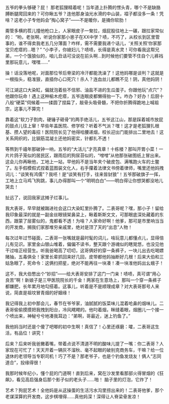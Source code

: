 五爷的拳头够硬？屁！ 那老狐狸精着呢！当年道上扑腾的愣头青，哪个不是缺胳膊断腿爬回来的？可你瞅五爷？连他那身油光水滑的中山装，褶子都没多一条！凭啥？这老小子专他妈会“掏心窝子”——不是暖你，是捅你软肋！

甭管多横的茬儿撞他枪口上，人家眼皮子一耷拉，烟屁股往地上一碾，跟拉家常似的：
“哟，老张啊，听说你家那小崽子在XX中学？啧，不巧了，从校长到区里管事的，谁不得卖我老五几分薄面？咋样，需不需要我递个话儿，‘关照关照’你家那宝贝疙瘩的…嗯？”
“小李子，你媳妇儿？啧啧，长得是真水灵！可你看我这帮兄弟，一个个饿狼似的，咱儿丑话可没说在前头啊…到时候他们要管不住自个儿裤裆里那玩意儿，嘿嘿……”

操！话没落地呢，对面那位爷后脊梁的冷汗都能洗澡了！这他妈哪是谈判？这就是一根指头，稳准狠，直插你心口死穴！杀人？连血丝儿都瞧不见！阴，真他妈阴！

可江湖这口大染缸，偏就泡着些不信邪、油盐不进的生瓜蛋子。你跟他玩“点穴”？他跟你玩命！遇上这种榆木疙瘩，五爷连眼皮都懒得抬一下。咋办？好办！后厨十八般“硬菜”伺候着——揉圆了捏扁了，敲骨头吸骨髓，不把你折腾得跪地上喊祖宗，这事儿不算完！

靠着这“软刀子割肉，硬锤子砸骨”的两手绝活儿，五爷这江山，那是踩着城市放屁的鼓点儿往上窜！早些年盖医院、修学校？听着不气派？嘿！这才是老狐狸扎根基、攒人望的毒招！医院院长见了他得哈腰递烟，校长迎出门能排出二里地去！这关系网织的，比钢筋混凝土还他妈密实，针都扎不透！

等熬到千禧年那破钟一响，五爷的“大活儿”才亮真章！十栋楼？那叫开胃小菜！一片片鸽子笼似的居民区，跟雨后的狗尿苔似的，“噌噌”从他那张破图纸上冒出来。这会儿你再瞅他，工地上一站，早他妈不是当年夹个破皮包、满嘴跑火车的土鳖了。左手假模假式捏着蓝图装文化人，右手攥着法律文书傍着律师，嘴里还他妈拽词儿：“谈笑有鸿儒”？我呸！是“谈笑有打手，往来皆豺狼”！五爷那破旗子一挥，工地上立马鸡飞狗跳，事儿办得那叫一个“明明白白”——明白得让你想哭都没地儿哭去！

扯远了，说回我家这摊子烂事儿。

我大表哥，早早就被踹进社会这口大染缸里扑腾了。二表哥呢？嘿，那小子！留给我印象最深的就是一副金丝眼镜架鼻梁上，瞅着斯斯文文，可那眼底深处藏着的东西，跟蒙了层雾似的，鬼都看不透！为啥？人家命好啊！他爹，那可是市里响当当的开发商，搁我们家那堆穷亲戚里，绝对是顶了天的“出息”人物！

每次过年过节碰面，二表哥一张嘴就是最时髦的词儿，啥玩意儿都懂点儿，显得倍儿有见识。家里金山银山堆着，偏偏不读书，整天跟个游魂似的瞎晃悠，也没见他干过啥正经营生。听我爸喝高了叨叨，这哥俩好的穿一条裤子，一块儿出去吃喝嫖赌抽，五毒俱全！家里长辈抓回来好几回，皮带都他妈抽断好几根！后来大伯和三姑急眼了，死命令：这俩扫把星，绝对不能再往一块凑！凑一块准他妈出幺蛾子！

这不，我大伯憋出个“妙招”——给大表哥安排了这门一门亲！啧啧，真可谓“用心良苦”啊！新娘子是三甲医院院长的千金！两家在生意场上，那叫一个穿一条裤子都嫌肥，长年累月地勾搭着。这事儿，听着是不是顺理成章？对大表哥那号人来说，简直是祖坟冒青烟的好姻缘！

我记得我上初中那会儿，春节在爷爷家，油腻腻的饭菜味儿混着呛鼻的烟味儿。二表哥偷偷摸摸把我拽到阳台，冷风飕飕的。他叼着烟，眯缝着眼，烟圈儿一个接一个喷出来，神秘兮兮地凑我耳边：“弟啊，哥最近，迷上钓鱼了。”

我他妈当时还是个傻了吧唧的初中生啊！真信了！心里还琢磨：嚯，二表哥这生活，有品位！讲究！

后来？后来听我爸撇着嘴，带着点说不清道不明的酸味儿提了一嘴：你二表哥？人家现在可忙了！天天开着一辆灰不溜秋、毫不起眼的破别克商务车，干嘛？给一位退休的老领导当专职司机！巧了不是？那老爷子，也是个钓鱼发烧友！俩人“志同道合”，投缘得很！

我那时候年纪小，懂个屁的门道啊！直到后来，窝在沙发里看那部火得冒烟的《狂飙》，看见高启强身后那个影子似的老头子……啪！ 脑子里的灯泡，它炸了！

艺术？狗屁艺术！全他妈是从这操蛋的生活污水沟里捞出来的！二表哥他爹，那个老谋深算的开发商，这步棋埋得……真他妈深！深得让人脊梁骨发凉！

